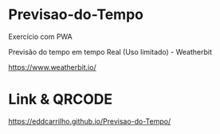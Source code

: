 # Previsao-do-Tempo
Exercício com PWA

Previsão do tempo em tempo Real (Uso limitado) - Weatherbit

https://www.weatherbit.io/

#  Link & QRCODE

https://eddcarrilho.github.io/Previsao-do-Tempo/


